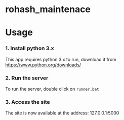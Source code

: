 # rohash_maintenace

# Usage
### 1. Install python 3.x
This app requires python 3.x to run, download it from https://www.python.org/downloads/

### 2. Run the server
To run the server, double click on `runner.bat`

### 3. Access the site
The site is now available at the address: <a>127.0.0.1:5000</a>

